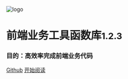 ![logo](https://docsify.js.org/_media/icon.svg)

# 前端业务工具函数库<small>1.2.3</small>
### 目的：高效率完成前端业务代码

[Github](https://github.com/Hyhello/utils)
[开始阅读](#hyhelloutils)
